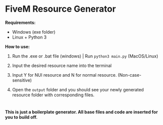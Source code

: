 # FiveM Resource Generator

__Requirements:__

- Windows (exe folder)
- Linux + Python 3

__How to use:__

1. Run the .exe or .bat file (windows) | Run `python3 main.py` (MacOS/Linux)

2. Input the desired resource name into the terminal

3. Input Y for NUI resource and N for normal resource. (Non-case-sensitive)

4. Open the `output` folder and you should see your newly generated resource folder with corresponding files.

#

__This is just a boilerplate generator. All base files and code are inserted for you to build off.__
